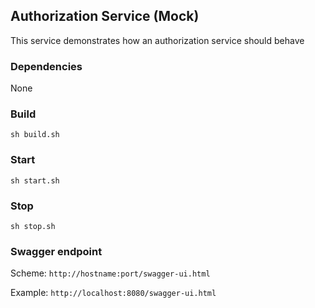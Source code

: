 ## Authorization Service (Mock)
This service demonstrates how an authorization service should behave

### Dependencies
None
### Build
`sh build.sh`
### Start
`sh start.sh`
### Stop
`sh stop.sh`

### Swagger endpoint
Scheme: `http://hostname:port/swagger-ui.html`

Example: `http://localhost:8080/swagger-ui.html`